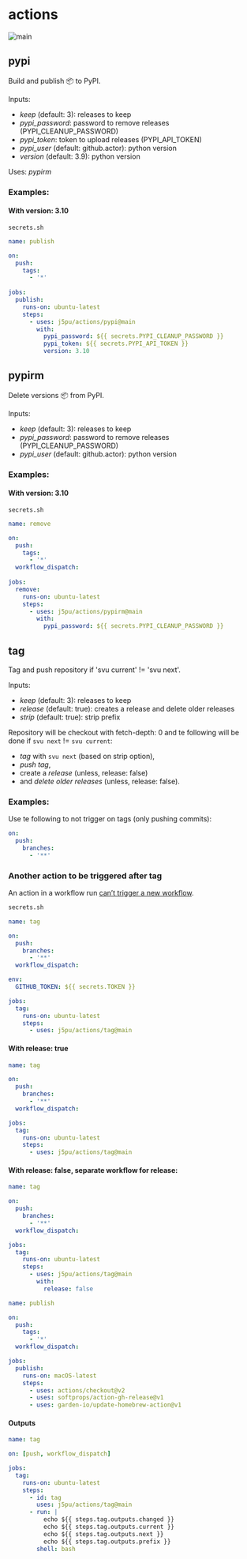 # actions
![main](https://github.com/j5pu/homebrew-dev/actions/workflows/pypi.yaml/badge.svg)

## pypi

Build and publish 📦 to PyPI.

Inputs:
* *keep* (default: 3): releases to keep 
* *pypi_password*: password to remove releases (PYPI_CLEANUP_PASSWORD)
* *pypi_token*: token to upload releases (PYPI_API_TOKEN)
* *pypi_user* (default: github.actor): python version
* *version* (default: 3.9): python version

Uses: *pypirm*

### Examples:

#### With version: 3.10
```shell
secrets.sh
```

```yaml
name: publish

on:
  push:
    tags:
      - '*'
    
jobs:
  publish:
    runs-on: ubuntu-latest
    steps:
      - uses: j5pu/actions/pypi@main
        with:
          pypi_password: ${{ secrets.PYPI_CLEANUP_PASSWORD }}
          pypi_token: ${{ secrets.PYPI_API_TOKEN }}
          version: 3.10
```

## pypirm

Delete versions 📦 from PyPI.

Inputs:
* *keep* (default: 3): releases to keep 
* *pypi_password*: password to remove releases (PYPI_CLEANUP_PASSWORD)
* *pypi_user* (default: github.actor): python version

### Examples:

#### With version: 3.10
```shell
secrets.sh
```

```yaml
name: remove

on:
  push:
    tags:
      - '*'
  workflow_dispatch:
    
jobs:
  remove:
    runs-on: ubuntu-latest
    steps:
      - uses: j5pu/actions/pypirm@main
        with:
          pypi_password: ${{ secrets.PYPI_CLEANUP_PASSWORD }}
```

## tag

Tag and push repository if 'svu current' != 'svu next'.

Inputs:
* *keep* (default: 3): releases to keep 
* *release* (default: true): creates a release and delete older releases 
* *strip* (default: true): strip prefix

Repository will be checkout with fetch-depth: 0 and te following will be done if `svu next` != `svu current`:
* *tag* with `svu next` (based on strip option),
* *push tag*,
* create a *release* (unless, release: false)
* and *delete older releases*  (unless, release: false).

### Examples:

Use te following to not trigger on tags (only pushing commits):

```yaml
on:
  push:
    branches:
      - '**'
```

### Another action to be triggered after tag
An action in a workflow run 
[can’t trigger a new workflow](https://github.community/t/github-actions-workflow-not-triggering-with-tag-push/17053/2).

```bash
secrets.sh
```

```yaml
name: tag

on:
  push:
    branches:
      - '**'
  workflow_dispatch:

env:
  GITHUB_TOKEN: ${{ secrets.TOKEN }}

jobs:
  tag:
    runs-on: ubuntu-latest
    steps:
      - uses: j5pu/actions/tag@main
```

#### With release: true
```yaml
name: tag

on:
  push:
    branches:
      - '**'
  workflow_dispatch:

jobs:
  tag:
    runs-on: ubuntu-latest
    steps:
      - uses: j5pu/actions/tag@main
```

#### With release: false, separate workflow for release:
```yaml
name: tag

on:
  push:
    branches:
      - '**'
  workflow_dispatch:

jobs:
  tag:
    runs-on: ubuntu-latest
    steps:
      - uses: j5pu/actions/tag@main
        with:
          release: false
```

```yaml
name: publish

on:
  push:
    tags:
      - '*'
  workflow_dispatch:

jobs:
  publish:
    runs-on: macOS-latest
    steps:
      - uses: actions/checkout@v2
      - uses: softprops/action-gh-release@v1
      - uses: garden-io/update-homebrew-action@v1
```

#### Outputs
```yaml
name: tag

on: [push, workflow_dispatch]

jobs:
  tag:
    runs-on: ubuntu-latest
    steps:
      - id: tag
        uses: j5pu/actions/tag@main
      - run: |
          echo ${{ steps.tag.outputs.changed }} 
          echo ${{ steps.tag.outputs.current }} 
          echo ${{ steps.tag.outputs.next }} 
          echo ${{ steps.tag.outputs.prefix }}
        shell: bash
```
